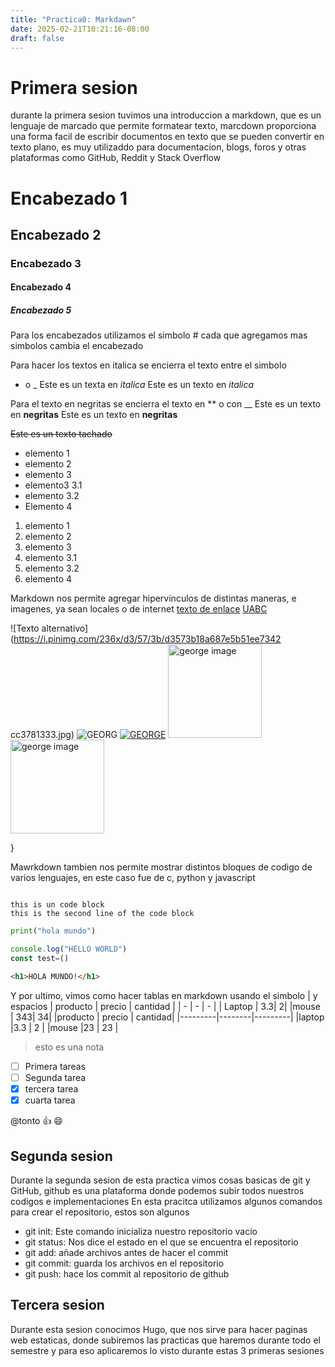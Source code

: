 ```yaml
---
title: "Practica0: Markdawn"
date: 2025-02-21T10:21:16-08:00
draft: false
---
```

<!--Esto es un comentario-->
# Primera sesion
durante la primera sesion tuvimos una introduccion a markdown, que es
un lenguaje de marcado que permite formatear texto,
marcdown proporciona una forma facil de escribir documentos en texto
que se pueden convertir en texto plano, es muy
utilizaddo para documentacion, blogs, foros y otras plataformas como
GitHub, Reddit y Stack Overflow
# Encabezado 1
## Encabezado 2
### Encabezado 3
#### Encabezado 4
##### Encabezado 5
Para los encabezados utilizamos el simbolo # cada que agregamos mas
simbolos cambia el encabezado
<!--Italicas -->
Para hacer los textos en italica se encierra el texto entre el simbolo
* o _
Este es un texta en *italica*
Este es un texto en _italica_

<!--Negritas -->
Para el texto en negritas se encierra el texto en ** o con __
Este es un texto en **negritas**
Este es un texto en __negritas__
<!--Tachado -->
~~Este es un texto tachado~~

<!--LISTAS con puntos-->
* elemento 1
* elemento 2
* elemento 3
* elemento3 3.1
* elemento 3.2
* Elemento 4
<!-- LISTAS NUMERADAS -->
1. elemento 1
1. elemento 2
1. elemento 3
1. elemento 3.1
1. elemento 3.2
1. elemento 4
<!-- Enlaces/hipervicnulos-->
Markdown nos permite agregar hipervinculos de distintas maneras, e
imagenes, ya sean locales o de internet
[texto de enlace](http:/www.google.com "Texto del tooltip")
[UABC](http://www.uabc.mx "sitio universitario")
<!--Imagenes-->
![Texto
alternativo](https://i.pinimg.com/236x/d3/57/3b/d3573b18a687e5b51ee7342
cc3781333.jpg)
![GEORG](./george.jpeg)
[![GEORGE](./george.jpeg)](http://www.uabc.mx)
<img src="./george.jpeg" alt="george image" width="150" height="150">
[<img src="./george.jpeg" alt="george image" width="150"
height="auto">](http://www.uabc.mx)
<!--bloques de codigo-->}
Mawrkdown tambien nos permite mostrar distintos bloques de codigo de
varios lenguajes, en este caso fue de c, python y javascript

```

this is un code block
this is the second line of the code block
```

```python
print("hola mundo")
```

```javascript
console.log("HELLO WORLD")
const test=()
```

```html
<h1>HOLA MUNDO!</h1>
```

<!--TABLAS-->
Y por ultimo, vimos como hacer tablas en markdown usando el simbolo | y
espacios
| producto | precio | cantidad |
| - | - | - |
| Laptop | 3.3| 2|
|mouse | 343| 34|
|producto | precio | cantidad|
|---------|--------|---------|
|laptop |3.3 | 2 |
|mouse |23 | 23 |

<!--notas-->
>esto es una nota

<!--Tareas -->
* [ ] Primera tareas
* [ ] Segunda tarea
* [x] tercera tarea
* [x] cuarta tarea
<!--menciones-->
@tonto :+1: :smile:
## Segunda sesion
Durante la segunda sesion de esta practica vimos cosas basicas de git y
GitHub, github es una plataforma donde podemos
subir todos nuestros codigos e implementaciones
En esta pracitca utilizamos algunos comandos para crear el repositorio,
estos son algunos
* git init: Este comando inicializa nuestro repositorio vacio
* git status: Nos dice el estado en el que se encuentra el repositorio
* git add: añade archivos antes de hacer el commit
* git commit: guarda los archivos en el repositorio
* git push: hace los commit al repositorio de github
## Tercera sesion
Durante esta sesion conocimos Hugo, que nos sirve para hacer paginas
web estaticas, donde subiremos las practicas que haremos durante todo
el semestre y para eso aplicaremos lo visto durante estas 3 primeras
sesiones
